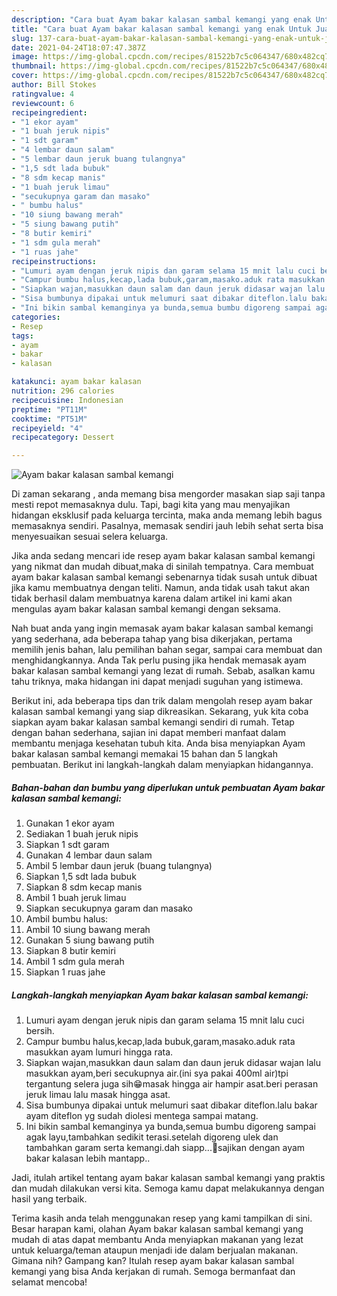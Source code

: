 ```yaml
---
description: "Cara buat Ayam bakar kalasan sambal kemangi yang enak Untuk Jualan"
title: "Cara buat Ayam bakar kalasan sambal kemangi yang enak Untuk Jualan"
slug: 137-cara-buat-ayam-bakar-kalasan-sambal-kemangi-yang-enak-untuk-jualan
date: 2021-04-24T18:07:47.387Z
image: https://img-global.cpcdn.com/recipes/81522b7c5c064347/680x482cq70/ayam-bakar-kalasan-sambal-kemangi-foto-resep-utama.jpg
thumbnail: https://img-global.cpcdn.com/recipes/81522b7c5c064347/680x482cq70/ayam-bakar-kalasan-sambal-kemangi-foto-resep-utama.jpg
cover: https://img-global.cpcdn.com/recipes/81522b7c5c064347/680x482cq70/ayam-bakar-kalasan-sambal-kemangi-foto-resep-utama.jpg
author: Bill Stokes
ratingvalue: 4
reviewcount: 6
recipeingredient:
- "1 ekor ayam"
- "1 buah jeruk nipis"
- "1 sdt garam"
- "4 lembar daun salam"
- "5 lembar daun jeruk buang tulangnya"
- "1,5 sdt lada bubuk"
- "8 sdm kecap manis"
- "1 buah jeruk limau"
- "secukupnya garam dan masako"
- " bumbu halus"
- "10 siung bawang merah"
- "5 siung bawang putih"
- "8 butir kemiri"
- "1 sdm gula merah"
- "1 ruas jahe"
recipeinstructions:
- "Lumuri ayam dengan jeruk nipis dan garam selama 15 mnit lalu cuci bersih."
- "Campur bumbu halus,kecap,lada bubuk,garam,masako.aduk rata masukkan ayam lumuri hingga rata."
- "Siapkan wajan,masukkan daun salam dan daun jeruk didasar wajan lalu masukkan ayam,beri secukupnya air.(ini sya pakai 400ml air)tpi tergantung selera juga sih😁masak hingga air hampir asat.beri perasan jeruk limau lalu masak hingga asat."
- "Sisa bumbunya dipakai untuk melumuri saat dibakar diteflon.lalu bakar ayam diteflon yg sudah diolesi mentega sampai matang."
- "Ini bikin sambal kemanginya ya bunda,semua bumbu digoreng sampai agak layu,tambahkan sedikit terasi.setelah digoreng ulek dan tambahkan garam serta kemangi.dah siapp...🤗sajikan dengan ayam bakar kalasan lebih mantapp.."
categories:
- Resep
tags:
- ayam
- bakar
- kalasan

katakunci: ayam bakar kalasan 
nutrition: 296 calories
recipecuisine: Indonesian
preptime: "PT11M"
cooktime: "PT51M"
recipeyield: "4"
recipecategory: Dessert

---
```



![Ayam bakar kalasan sambal kemangi](https://img-global.cpcdn.com/recipes/81522b7c5c064347/680x482cq70/ayam-bakar-kalasan-sambal-kemangi-foto-resep-utama.jpg)

Di zaman  sekarang , anda memang bisa mengorder masakan siap saji tanpa mesti repot memasaknya dulu. Tapi, bagi kita yang mau menyajikan hidangan eksklusif pada keluarga tercinta, maka anda memang lebih bagus memasaknya sendiri. Pasalnya, memasak sendiri jauh lebih sehat serta bisa menyesuaikan sesuai selera keluarga.

Jika anda sedang mencari ide resep ayam bakar kalasan sambal kemangi yang nikmat dan mudah dibuat,maka di sinilah tempatnya. Cara membuat ayam bakar kalasan sambal kemangi  sebenarnya tidak susah untuk dibuat jika kamu membuatnya dengan teliti. Namun, anda tidak usah takut akan tidak berhasil dalam membuatnya 
karena dalam artikel ini kami akan mengulas ayam bakar kalasan sambal kemangi dengan seksama.  



Nah buat anda yang ingin memasak ayam bakar kalasan sambal kemangi yang sederhana, ada beberapa tahap yang bisa dikerjakan, pertama memilih jenis bahan, lalu pemilihan bahan segar, sampai cara membuat dan menghidangkannya. Anda Tak perlu pusing jika hendak memasak ayam bakar kalasan sambal kemangi yang lezat di rumah. Sebab, asalkan kamu  tahu triknya, maka hidangan ini dapat menjadi suguhan yang istimewa.

Berikut ini, ada beberapa tips dan trik dalam mengolah resep ayam bakar kalasan sambal kemangi yang siap dikreasikan. Sekarang, yuk kita coba siapkan ayam bakar kalasan sambal kemangi sendiri di rumah. Tetap dengan bahan sederhana, sajian ini dapat memberi manfaat dalam membantu menjaga kesehatan tubuh kita. Anda bisa menyiapkan Ayam bakar kalasan sambal kemangi memakai 15 bahan dan 5 langkah pembuatan. Berikut ini langkah-langkah dalam menyiapkan hidangannya.

<!--inarticleads1-->

##### Bahan-bahan dan bumbu yang diperlukan untuk pembuatan Ayam bakar kalasan sambal kemangi:

1. Gunakan 1 ekor ayam
1. Sediakan 1 buah jeruk nipis
1. Siapkan 1 sdt garam
1. Gunakan 4 lembar daun salam
1. Ambil 5 lembar daun jeruk (buang tulangnya)
1. Siapkan 1,5 sdt lada bubuk
1. Siapkan 8 sdm kecap manis
1. Ambil 1 buah jeruk limau
1. Siapkan secukupnya garam dan masako
1. Ambil  bumbu halus:
1. Ambil 10 siung bawang merah
1. Gunakan 5 siung bawang putih
1. Siapkan 8 butir kemiri
1. Ambil 1 sdm gula merah
1. Siapkan 1 ruas jahe




<!--inarticleads2-->

##### Langkah-langkah menyiapkan Ayam bakar kalasan sambal kemangi:

1. Lumuri ayam dengan jeruk nipis dan garam selama 15 mnit lalu cuci bersih.
1. Campur bumbu halus,kecap,lada bubuk,garam,masako.aduk rata masukkan ayam lumuri hingga rata.
1. Siapkan wajan,masukkan daun salam dan daun jeruk didasar wajan lalu masukkan ayam,beri secukupnya air.(ini sya pakai 400ml air)tpi tergantung selera juga sih😁masak hingga air hampir asat.beri perasan jeruk limau lalu masak hingga asat.
1. Sisa bumbunya dipakai untuk melumuri saat dibakar diteflon.lalu bakar ayam diteflon yg sudah diolesi mentega sampai matang.
1. Ini bikin sambal kemanginya ya bunda,semua bumbu digoreng sampai agak layu,tambahkan sedikit terasi.setelah digoreng ulek dan tambahkan garam serta kemangi.dah siapp...🤗sajikan dengan ayam bakar kalasan lebih mantapp..




Jadi, itulah artikel tentang  ayam bakar kalasan sambal kemangi  yang praktis dan mudah dilakukan versi kita. Semoga kamu dapat melakukannya dengan hasil yang terbaik. 

Terima kasih anda telah menggunakan resep yang kami tampilkan di sini. Besar harapan kami, olahan  Ayam bakar kalasan sambal kemangi yang mudah di atas dapat membantu Anda menyiapkan makanan yang lezat untuk keluarga/teman ataupun menjadi ide dalam berjualan makanan. Gimana nih? Gampang kan? Itulah resep ayam bakar kalasan sambal kemangi yang bisa Anda kerjakan di rumah. Semoga bermanfaat dan selamat mencoba!

